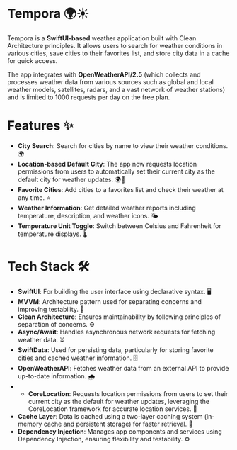 # Tempora 🌍☀️

Tempora is a **SwiftUI-based** weather application built with Clean Architecture principles. It allows users to search for weather conditions in various cities, save cities to their favorites list, and store city data in a cache for quick access.

The app integrates with **OpenWeatherAPI/2.5** (which collects and processes weather data from various sources such as global and local weather models, satellites, radars, and a vast network of weather stations) and is limited to 1000 requests per day on the free plan.

# Features ✨

- **City Search**: Search for cities by name to view their weather conditions. 🌍
- **Location-based Default City**: The app now requests location permissions from users to automatically set their current city as the default city for weather updates. 🌍📍
- **Favorite Cities**: Add cities to a favorites list and check their weather at any time. ⭐
- **Weather Information**: Get detailed weather reports including temperature, description, and weather icons. 🌤️
- **Temperature Unit Toggle**: Switch between Celsius and Fahrenheit for temperature displays. 🌡️

# Tech Stack 🛠️

- **SwiftUI**: For building the user interface using declarative syntax. 🖥️
- **MVVM**: Architecture pattern used for separating concerns and improving testability. 🧹
- **Clean Architecture**: Ensures maintainability by following principles of separation of concerns. ⚙️
- **Async/Await**: Handles asynchronous network requests for fetching weather data. ⏳
- **SwiftData**: Used for persisting data, particularly for storing favorite cities and cached weather information. 🗄️
- **OpenWeatherAPI**: Fetches weather data from an external API to provide up-to-date information. 🌧️
- - **CoreLocation**: Requests location permissions from users to set their current city as the default for weather updates, leveraging the CoreLocation framework for accurate location services. 📍
- **Cache Layer**: Data is cached using a two-layer caching system (in-memory cache and persistent storage) for faster retrieval. 🔄
- **Dependency Injection**: Manages app components and services using Dependency Injection, ensuring flexibility and testability. ⚙️
